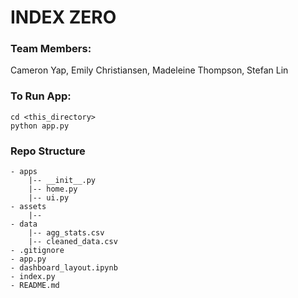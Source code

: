 # INDEX ZERO
### Team Members:
Cameron Yap, Emily Christiansen, Madeleine Thompson, Stefan Lin

### To Run App:
```
cd <this_directory>
python app.py
```

### Repo Structure
```
- apps
    |-- __init__.py
    |-- home.py
    |-- ui.py
- assets
    |-- 
- data
    |-- agg_stats.csv
    |-- cleaned_data.csv
- .gitignore
- app.py
- dashboard_layout.ipynb
- index.py
- README.md
```